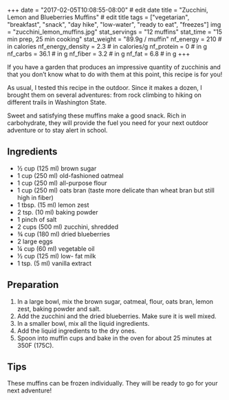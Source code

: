 +++
date = "2017-02-05T10:08:55-08:00" # edit date
title = "Zucchini, Lemon and Blueberries Muffins" # edit title
tags = ["vegetarian", "breakfast", "snack", "day hike", "low-water", "ready to eat", "freezes"]
img = "zucchini_lemon_muffins.jpg"
stat_servings = "12 muffins"
stat_time = "15 min prep, 25 min cooking"
stat_weight = "89.9g / muffin"
nf_energy = 210 # in calories
nf_energy_density = 2.3 # in calories/g
nf_protein = 0 # in g
nf_carbs = 36.1 # in g
nf_fiber = 3.2 # in g
nf_fat = 6.8 # in g
+++

If you have a garden that produces an impressive quantity of zucchinis and that you don’t know what to do with them at this point, this recipe is for you! 
 
As usual, I tested this recipe in the outdoor. Since it makes a dozen, I brought them on several adventures: from rock climbing to hiking on different trails in Washington State.
 
Sweet and satisfying these muffins make a good snack. Rich in carbohydrate, they will provide the fuel you need for your next outdoor adventure or to stay alert in school. 

## Ingredients

- ½ cup (125 ml) brown sugar
- 1 cup (250 ml) old-fashioned oatmeal
- 1 cup (250 ml) all-purpose flour
- 1 cup (250 ml) oats bran (taste more delicate than wheat bran but still high in fiber)
- 1 tbsp. (15 ml) lemon zest
- 2 tsp. (10 ml) baking powder
- 1 pinch of salt
- 2 cups (500 ml) zucchini, shredded
- ¾ cup (180 ml) dried blueberries
- 2 large eggs
-  ¼ cup (60 ml) vegetable oil
- ½ cup (125 ml) low- fat milk
- 1 tsp. (5 ml) vanilla extract

## Preparation

1. In a large bowl, mix the brown sugar, oatmeal, flour, oats bran, lemon zest, baking powder and salt. 
1. Add the zucchini and the dried blueberries. Make sure it is well mixed. 
1. In a smaller bowl, mix all the liquid ingredients. 
1. Add the liquid ingredients to the dry ones. 
1. Spoon into muffin cups and bake in the oven for about 25 minutes at 350F (175C).

## Tips

These muffins can be frozen individually. They will be ready to go for your next adventure!

